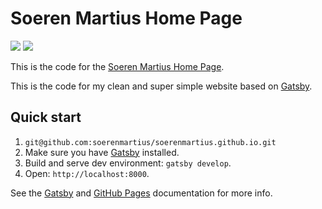 # Soeren Martius Home Page
![](https://github.com/soerenmartius/soerenmartius.com/workflows/Deploy%20to%20Github%20Pages/badge.svg)
![](https://img.shields.io/uptimerobot/ratio/m783904443-1ec19823a103677b3ac8af41)

This is the code for the [Soeren Martius Home Page](https://www.soerenmartius.com/).

This is the code for my clean and super simple website based on [Gatsby](https://www.gatsbyjs.org/).


## Quick start

1. `git@github.com:soerenmartius/soerenmartius.github.io.git`
1. Make sure you have [Gatsby](https://www.gatsbyjs.org/docs/quick-start/) installed.
1. Build and serve dev environment: `gatsby develop`.
1. Open: `http://localhost:8000`.

See the [Gatsby](https://www.gatsbyjs.org/docs/) and [GitHub Pages](https://pages.github.com/)
documentation for more info.
